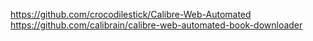 https://github.com/crocodilestick/Calibre-Web-Automated
https://github.com/calibrain/calibre-web-automated-book-downloader